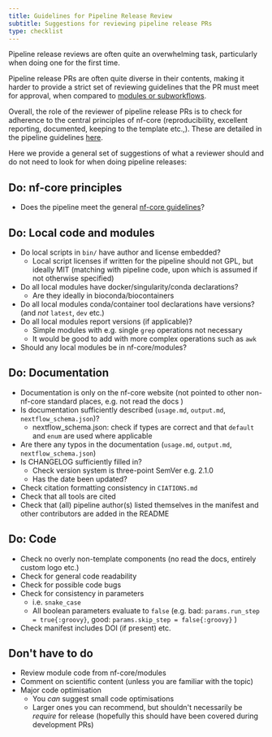 ```yaml
---
title: Guidelines for Pipeline Release Review
subtitle: Suggestions for reviewing pipeline release PRs
type: checklist
---
```


Pipeline release reviews are often quite an overwhelming task, particularly when doing one for the first time.

Pipeline release PRs are often quite diverse in their contents, making it harder to provide a strict set of reviewing guidelines that the PR must meet for approval, when compared to [modules or subworkflows](/docs/checklist/review_component_pr).

Overall, the role of the reviewer of pipeline release PRs is to check for adherence to the central principles of nf-core (reproducibility, excellent reporting, documented, keeping to the template etc.,). These are detailed in the pipeline guidelines [here](docs/guidelines/pipelines).

Here we provide a general set of suggestions of what a reviewer should and do not need to look for when doing pipeline releases:

## Do: nf-core principles

- Does the pipeline meet the general [nf-core guidelines](docs/guidelines/pipelines)?

## Do: Local code and modules

- Do local scripts in `bin/` have author and license embedded?
  - Local script licenses if written for the pipeline should not GPL, but ideally MIT (matching with pipeline code, upon which is assumed if not otherwise specified)
- Do all local modules have docker/singularity/conda declarations?
  - Are they ideally in bioconda/biocontainers
- Do all local modules conda/container tool declarations have versions? (and _not_ `latest`, `dev` etc.)
- Do all local modules report versions (if applicable)?
  - Simple modules with e.g. single `grep` operations not necessary
  - It would be good to add with more complex operations such as `awk`
- Should any local modules be in nf-core/modules?

## Do: Documentation

- Documentation is only on the nf-core website (not pointed to other non-nf-core standard places, e.g. not read the docs )
- Is documentation sufficiently described (`usage.md`, `output.md`, `nextflow_schema.json`)?
  - nextflow_schema.json: check if types are correct and that `default` and `enum` are used where applicable
- Are there any typos in the documentation (`usage.md`, `output.md`, `nextflow_schema.json`)
- Is CHANGELOG sufficiently filled in?
  - Check version system is three-point SemVer e.g. 2.1.0
  - Has the date been updated?
- Check citation formatting consistency in `CIATIONS.md`
- Check that all tools are cited
- Check that (all) pipeline author(s) listed themselves in the manifest and other contributors are added in the README

## Do: Code

- Check no overly non-template components (no read the docs, entirely custom logo etc.)
- Check for general code readability
- Check for possible code bugs
- Check for consistency in parameters
  - i.e. `snake_case`
  - All boolean parameters evaluate to `false` (e.g. bad: `params.run_step = true{:groovy}`, good: `params.skip_step = false{:groovy}` )
- Check manifest includes DOI (if present) etc.

## Don't have to do

- Review module code from nf-core/modules
- Comment on scientific content (unless you are familiar with the topic)
- Major code optimisation
  - You _can_ suggest small code optimisations
  - Larger ones you can recommend, but shouldn't necessarily be _require_ for release (hopefully this should have been covered during development PRs)
